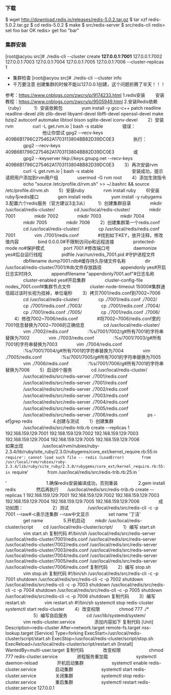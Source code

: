 ### 下载
$ wget http://download.redis.io/releases/redis-5.0.2.tar.gz
$ tar xzf redis-5.0.2.tar.gz
$ cd redis-5.0.2
$ make
$ src/redis-server
$ src/redis-cli
redis> set foo bar
OK
redis> get foo
"bar"
### 集群安装
[root@acyou src]# ./redis-cli --cluster create **127.0.0.1:7001** 127.0.0.1:7002 127.0.0.1:7003 127.0.0.1:7004 127.0.0.1:7005 127.0.0.1:7006 --cluster-replicas 1

- 集群检查
[root@acyou src]# ./redis-cli --cluster info
- 千万要注意
创建集群的时候不能以127.0.0.1创建，这个问题折腾了半天！！！

参考：https://www.cnblogs.com/zwcry/p/9174233.html
1.redis安装
　　安装教程：https://www.cnblogs.com/zwcry/p/9505949.html
2.安装Redis依赖（ruby）
　　1）安装依赖包
　　　　yum install -y gcc-c++ patch readline readline-devel zlib zlib-devel libyaml-devel libffi-devel openssl-devel make bzip2 autoconf automake libtool bison sqlite-devel iconv-devel
　　2）安装 rvm
　　　　curl -L get.rvm.io | bash -s stable
　　　　错误：
　　　　
　　　　他让你尝试 gpg2 --recv-keys 409B6B1796C275462A1703113804BB82D39DC0E3
　　　　执行：
　　　　gpg2 --recv-keys 409B6B1796C275462A1703113804BB82D39DC0E3
　　　　或
　　　　gpg2 --keyserver hkp://keys.gnupg.net --recv-keys 409B6B1796C275462A1703113804BB82D39DC0E3
　　3）再次安装rvm
　　　　curl -L get.rvm.io | bash -s stable 
　　　　
　　　　安装成功，提示请把用户添加到rvm用户组
　　　　usermod -G  rvm root
　　4）添加生效指令
　　　　echo "source /etc/profile.d/rvm.sh" >> ~/.bashrc && source /etc/profile.d/rvm.sh
　　5）安装ruby
　　　　rvm install ruby
　　6)安装ruby与redis接口
　　　　gem install redis
　　　　yum install -y rubygems
3.配置六个redis服务（官方建议3主3从） 
　　1）创建集群目录
　　　　mkdir /usr/local/redis-cluster/
　　　　cd  /usr/local/redis-cluster/
　　　　mkdir 7001
　　　　mkdir 7002
　　　　mkdir 7003
　　　　mkdir 7004
　　　　mkdir 7005
　　　　mkdir 7006
　　2）创建集群第一个redis.conf
　　　　cd  /usr/local/redis-cluster/
　　　　cp /usr/local/redis/redis.conf 7001
　　　　vim ./7001/redis.conf
　　　　#找到如下KEY，放开注释，修改值内容
　　　　bind 0.0.0.0#不限制访问ip和远程连接
　　　　protected-mode no#保护模式
　　　　port 7001 #修改端口号　
　　　　daemonize yes#后台运行线程
　　　　pidfile /var/run/redis_7001.pid #守护进程文件
　　　　dbfilename dump7001.rdb#缓存持久存储文件名称
　　　　dir /usr/local/redis-cluster/7001/#db文件存放路径
　　　　appendonly yes#开启日志实时持久
　　　　appendfilename "appendonly7001.aof"#日志名称
　　　　cluster-enabled yes#开启集群
　　　　cluster-config-file nodes_7001.conf#集群节点文件
　　　　cluster-node-timeout 15000#集群通信超过该时长视为挂掉，单位毫秒
　　3）拷贝7001/redis.conf到7002~7006
　　　　cd  /usr/local/redis-cluster/
　　　　cp ./7001/redis.conf ./7002/
　　　　cp ./7001/redis.conf ./7003/
　　　　cp ./7001/redis.conf ./7004/
　　　　cp ./7001/redis.conf ./7005/
　　　　cp ./7001/redis.conf ./7006/
　　4）修改7002~7006/redis.conf
　　　　#将7002~7006/redis.conf里的7001信息替换为7002~7006的正确信息
　　　　cd  /usr/local/redis-cluster/
　　　　vim ./7002/redis.conf
　　　　:%s/7001/7002/g#所有7001的字符串替换为7002
　　　　vim ./7003/redis.conf
　　　　:%s/7001/7003/g#所有7001的字符串替换为7003
　　　　vim ./7004/redis.conf
　　　　:%s/7001/7004/g#所有7001的字符串替换为7004
　　　　vim ./7005/redis.conf
　　　　:%s/7001/7005/g#所有7001的字符串替换为7005
　　　　vim ./7006/redis.conf
　　　　:%s/7001/7006/g#所有7001的字符串替换为7006
　　5）启动6个服务
　　　　cd  /usr/local/redis-cluster/
　　　　/usr/local/redis/src/redis-server ./7001/redis.conf
　　　　/usr/local/redis/src/redis-server ./7001/redis.conf
　　　　/usr/local/redis/src/redis-server ./7002/redis.conf
　　　　/usr/local/redis/src/redis-server ./7003/redis.conf
　　　　/usr/local/redis/src/redis-server ./7004/redis.conf
　　　　/usr/local/redis/src/redis-server ./7005/redis.conf
　　　　/usr/local/redis/src/redis-server ./7006/redis.conf
　　　　ps -ef|grep redis
　　　　
4.创建与测试
　　1）创建集群
　　　　/usr/local/redis/src/redis-trib.rb create --replicas 1 192.168.159.129:7001 192.168.159.129:7002 192.168.159.129:7003 192.168.159.129:7004 192.168.159.129:7005 192.168.159.129:7006　
　　　　如果出现
　　　　/usr/local/rvm/rubies/ruby-2.3.4/lib/ruby/site_ruby/2.3.0/rubygems/core_ext/kernel_require.rb:55:in `require': cannot load such file -- redis (LoadError)
　　　　from /usr/local/rvm/rubies/ruby-2.3.4/lib/ruby/site_ruby/2.3.0/rubygems/core_ext/kernel_require.rb:55:in `require'
　　　　from /usr/local/redis/src/redis-trib.rb:25:in `<main>'
　　　　
　　　　  1.确保redis安装编译成功，否则重装
　　　　  2.gem install redis
　　　　  然后再执行　　/usr/local/redis/src/redis-trib.rb create --replicas 1 192.168.159.129:7001 192.168.159.129:7002 192.168.159.129:7003 192.168.159.129:7004 192.168.159.129:7005 192.168.159.129:7006
　　　　成功如图：
　　　　
　　2）测试
　　　　/usr/local/redis/src/redis-cli -c -p 7001 --raw#-c表示连集群 --raw中文显示
　　　　set name '丁洁'
　　　　get name
　　　　
5.开机启动
　　mkdir /usr/local/redis-cluster/script
　　cd /usr/local/redis-cluster/script/
　　1）编写 start.sh
　　　　vim start.sh
复制代码
#!/bin/sh
/usr/local/redis/src/redis-server /usr/local/redis-cluster/7001/redis.conf
/usr/local/redis/src/redis-server /usr/local/redis-cluster/7002/redis.conf
/usr/local/redis/src/redis-server /usr/local/redis-cluster/7003/redis.conf
/usr/local/redis/src/redis-server /usr/local/redis-cluster/7004/redis.conf
/usr/local/redis/src/redis-server /usr/local/redis-cluster/7005/redis.conf
/usr/local/redis/src/redis-server /usr/local/redis-cluster/7006/redis.conf
复制代码
　　2）编写 stop.sh
　　　　vim stop.sh
复制代码
#!/bin/sh
/usr/local/redis/src/redis-cli -c -p 7001 shutdown
/usr/local/redis/src/redis-cli -c -p 7002 shutdown
/usr/local/redis/src/redis-cli -c -p 7003 shutdown
/usr/local/redis/src/redis-cli -c -p 7004 shutdown
/usr/local/redis/src/redis-cli -c -p 7005 shutdown
/usr/local/redis/src/redis-cli -c -p 7006 shutdown
复制代码
　　3）编写 restart.sh
　　　　vim restart.sh
#!/bin/sh
systemctl stop redis-cluster
systemctl start redis-cluster
　　4）改变权限
　　　　chmod 777 ./*
　　　　
　　5）编写自启服务
　　　　cd /usr/lib/systemd/system/
　　　　vim redis-cluster.service
　　　　添加内容如下
复制代码
[Unit]
Description=redis-cluster
After=network.target remote-fs.target nss-lookup.target
[Service]
Type=forking
ExecStart=/usr/local/redis-cluster/script/start.sh
ExecStop=/usr/local/redis-cluster/script/stop.sh
ExecReload=/usr/local/redis-cluster/script/restart.sh
[Install]
WantedBy=multi-user.target
复制代码
　　　　改变权限
　　　　　　chmod 777 redis-cluster.service
　　　　进程服务重加载
　　　　　　systemctl daemon-reload
　　　　开机启动集群
　　　　　　systemctl enable redis-cluster.service
　　　　启动集群
　　　　　　systemctl start redis-cluster.service
　　　　关闭集群
　　　　　　systemctl stop redis-cluster.service
　　　　重启集群
　　　　　　systemctl restart redis-cluster.service
127.0.0.1
